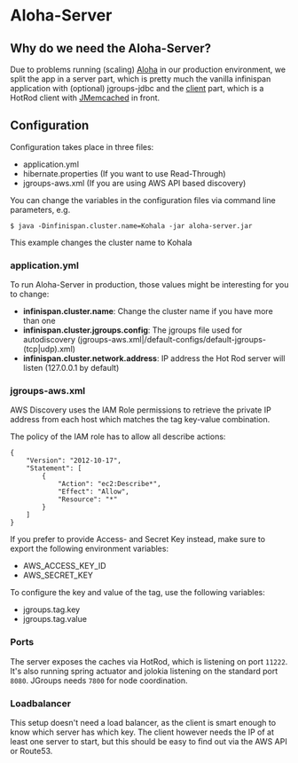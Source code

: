 # Aloha-Server

## Why do we need the Aloha-Server?

Due to problems running (scaling) [Aloha](https://github.com/zalora/aloha "Aloha") in our
production environment, we split the app in a server part, which is pretty much the vanilla
infinispan application with (optional) jgroups-jdbc and the [client](https://gitlab.com/wolframite/aloha-client "Aloha-Client")
part, which is a HotRod client with [JMemcached](https://github.com/zalora/jmemcached "JMemcached")
in front.

## Configuration

Configuration takes place in three files:

- application.yml
- hibernate.properties (If you want to use Read-Through)
- jgroups-aws.xml (If you are using AWS API based discovery)

You can change the variables in the configuration files via command line parameters, e.g.

`$ java -Dinfinispan.cluster.name=Kohala -jar aloha-server.jar`

This example changes the cluster name to Kohala

### application.yml

To run Aloha-Server in production, those values might be interesting for you to change:

- **infinispan.cluster.name**: Change the cluster name if you have more than one
- **infinispan.cluster.jgroups.config**: The jgroups file used for autodiscovery (jgroups-aws.xml|/default-configs/default-jgroups-(tcp|udp).xml)
- **infinispan.cluster.network.address**: IP address the Hot Rod server will listen (127.0.0.1 by default)

### jgroups-aws.xml

AWS Discovery uses the IAM Role permissions to retrieve the private IP address from each host which matches the tag
key-value combination.

The policy of the IAM role has to allow all describe actions:

```
{
    "Version": "2012-10-17",
    "Statement": [
        {
            "Action": "ec2:Describe*",
            "Effect": "Allow",
            "Resource": "*"
        }
    ]
}
```

If you prefer to provide Access- and Secret Key instead, make sure to export the following environment variables:
- AWS_ACCESS_KEY_ID
- AWS_SECRET_KEY

To configure the key and value of the tag, use the following variables:

- jgroups.tag.key
- jgroups.tag.value

### Ports

The server exposes the caches via HotRod, which is listening on port `11222`. It's also running spring actuator 
and jolokia listening on the standard port `8080`. JGroups needs `7800` for node coordination.

### Loadbalancer

This setup doesn't need a load balancer, as the client is smart enough to know which server has which key.
The client however needs the IP of at least one server to start, but this should be easy to find out via the
AWS API or Route53.
